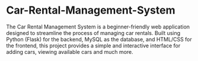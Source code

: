 # Car-Rental-Management-System
The Car Rental Management System is a beginner-friendly web application designed to streamline the process of managing car rentals. Built using Python (Flask) for the backend, MySQL as the database, and HTML/CSS for the frontend, this project provides a simple and interactive interface for adding cars, viewing available cars and much more.
